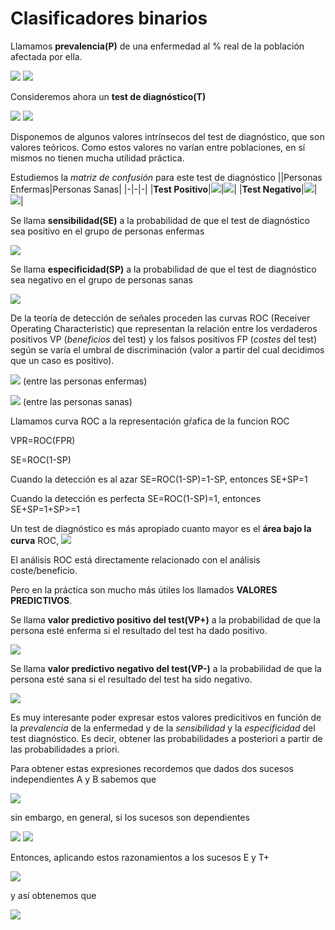 # Clasificadores binarios

Llamamos **prevalencia(P)** de una enfermedad al % real de la población afectada por ella.

<img src="https://latex.codecogs.com/svg.image?E\equiv{individuoEnfermo}" />
<img src="https://latex.codecogs.com/svg.image?\bar{E}\equiv{individuoSano}" />

Consideremos ahora un **test de diagnóstico(T)**

<img src="https://latex.codecogs.com/svg.image?{T+}\equiv{testPositivo}" />
<img src="https://latex.codecogs.com/svg.image?{T-}\equiv{testNegativo}" />

Disponemos de algunos valores intrínsecos del test de diagnóstico, que son valores teóricos. 
Como estos valores no varían entre poblaciones, en sí mismos no tienen mucha utilidad práctica.

Estudiemos la *matriz de confusión* para este test de diagnóstico
||Personas Enfermas|Personas Sanas|
|-|-|-|
|**Test Positivo**|<img src="https://latex.codecogs.com/svg.image?{VP}\equiv{verdaderoPositivo}" />|<img src="https://latex.codecogs.com/svg.image?{FP}\equiv{falsoPositivo}" />|
|**Test Negativo**|<img src="https://latex.codecogs.com/svg.image?{FN}\equiv{falsoNegativo}" />|<img src="https://latex.codecogs.com/svg.image?{VN}\equiv{verdaderoNegativo}" />|

Se llama **sensibilidad(SE)** a la probabilidad de que el test de diagnóstico sea positivo en el grupo de personas enfermas

<img src="https://latex.codecogs.com/svg.image?{SE}=P(T+/E)" />

Se llama **especificidad(SP)** a la probabilidad de que el test de diagnóstico sea negativo en el grupo de personas sanas

<img src="https://latex.codecogs.com/svg.image?{SP}=P(T-/\bar{E})" />

De la teoría de detección de señales proceden las curvas ROC (Receiver Operating Characteristic) que representan la relación
entre los verdaderos positivos VP (*beneficios* del test) y los falsos positivos FP (*costes* del test) según se varía el umbral
de discriminación (valor a partir del cual decidimos que un caso es positivo).

<img src="https://latex.codecogs.com/svg.image?{VPR}\equiv{proporcionRazonVerdaderosPositivos}" /> (entre las personas enfermas)

<img src="https://latex.codecogs.com/svg.image?{FPR}\equiv{proporcionRazonFalsosPositivos}" /> (entre las personas sanas)

Llamamos curva ROC a la representación gŕafica de la funcion ROC

VPR=ROC(FPR)

SE=ROC(1-SP)

Cuando la detección es al azar SE=ROC(1-SP)=1-SP, entonces SE+SP=1

Cuando la detección es perfecta SE=ROC(1-SP)=1, entonces SE+SP=1+SP>=1

Un test de diagnóstico es más apropiado cuanto mayor es el **área bajo la curva** ROC,
<img src="https://latex.codecogs.com/svg.image?{AUC}\equiv{AreaUnderCurveROC}" />

El análisis ROC está directamente relacionado con el análisis coste/beneficio.

Pero en la práctica son mucho más útiles los llamados **VALORES PREDICTIVOS**.

Se llama **valor predictivo positivo del test(VP+)** a la probabilidad de que la persona esté enferma si el resultado del test ha dado positivo.

<img src="https://latex.codecogs.com/svg.image?{(VP+)}=P(E/{T+})=VP/(VP+FP)" />

Se llama **valor predictivo negativo del test(VP-)** a la probabilidad de que la persona esté sana si el resultado del test ha sido negativo.

<img src="https://latex.codecogs.com/svg.image?{(VP-)}=P(\bar{E}/{T-})=VN/(VN+FN)" />

Es muy interesante poder expresar estos valores predicitivos en función de la *prevalencia* de la enfermedad y de la 
*sensibilidad* y la *especificidad* del test diagnóstico. Es decir, obtener las probabilidades a posteriori a partir de las probabilidades a priori.

Para obtener estas expresiones recordemos que dados dos sucesos independientes A y B sabemos que

<img src="https://latex.codecogs.com/svg.image?P(A\cap{B})={P(A)}\cdot{P(B)}" />

sin embargo, en general, si los sucesos son dependientes

<img src="https://latex.codecogs.com/svg.image?P(A\cap{B})={P(A)}\cdot{P(B/A)}={P(B)}\cdot{P(A/B)}" />
<img src="https://latex.codecogs.com/svg.image?P(A)=P(A\cap{(B\cup{\bar{B}})})=P((A\cap{B})\cup{(A\cap{\bar{B}})})=P(A\cap{B})+P(A\cap{\bar{B}})" />

Entonces, aplicando estos razonamientos a los sucesos E y T+

<img src="https://latex.codecogs.com/svg.image?P(E\cap{T+})={P({T+})}\cdot{P(E/{T+})}={[P(E\cap{T+})+P({\bar{E}}\cap{T+})]}\cdot{P(E/{T+})}" />

y así obtenemos que

<img src="https://latex.codecogs.com/svg.image?P(E/{T+})=\frac{P(E\cap{T+})}{P(E\cap{T+})+P({\bar{E}}\cap{T+})}=\frac{P(E)\cdot{P({T+}/E)}}{{P(E)\cdot{P({T+}/E)}}+{P({E})\cdot{P({T+}/{E})}}}" />

